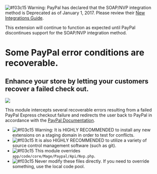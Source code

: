 ![#f03c15](http://placehold.it/15/f03c15/000000?text=+) Warning: PayPal has declared that the SOAP/NVP integration method is Deprecated as of January 1, 2017.  Please review their <a href="https://developer.paypal.com/docs/integration/direct/express-checkout/integration-jsv4/">New Integrations Guide</a>.

This extension will continue to function as expected until PayPal discontinues support for the SOAP/NVP integration method.
# Some PayPal error conditions are recoverable.
## Enhance your store by letting your customers recover a failed check out.
<img src="https://www.paypalobjects.com/webstatic/en_US/developer/docs/ec/EC_10486redirect2.png" />

This module intercepts several recoverable errors resulting from a failed PayPal Express checkout failure and redirects the user back to PayPal in accordance with the <a href="https://developer.paypal.com/docs/classic/express-checkout/ht_ec_fundingfailure10486/">PayPal Documentation</a>.

- ![#f03c15](http://placehold.it/15/f03c15/000000?text=+) Warning: It is HIGHLY RECOMMENDED to install any new extensions on a staging domain in order to test for conflicts.
- ![#f03c15](http://placehold.it/15/f03c15/000000?text=+) It is also HIGHLY RECOMMENDED to utilize a variety of source control management software (such as git).
- ![#f03c15](http://placehold.it/15/f03c15/000000?text=+) This module overrides `app/code/core/Mage/Paypal/Api/Nvp.php`.
- ![#f03c15](http://placehold.it/15/f03c15/000000?text=+) Never modify these files directly.  If you need to override something, use the local code pool.
